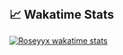 ## &#x1f4c8; Wakatime Stats
<a href="https://wakatime.com/@804449c5-5890-4c76-8116-92a3c8ce2690">
  <img align="center" src="https://wakatime.com/share/@804449c5-5890-4c76-8116-92a3c8ce2690/be254749-14b2-42f1-91f7-a13db1c6e10d.svg" alt="Roseyyx wakatime stats" />
</a>
